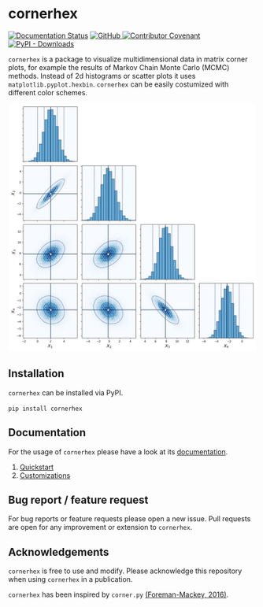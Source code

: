 # cornerhex

[![Documentation Status](https://readthedocs.org/projects/cornerhex/badge/?version=latest)](https://cornerhex.readthedocs.io/en/latest/?badge=latest) [![GitHub](https://img.shields.io/github/license/stammler/cornerhex) ](https://github.com/stammler/cornerhex/blob/master/LICENSE) [![Contributor Covenant](https://img.shields.io/badge/Contributor%20Covenant-2.1-4baaaa.svg)](https://github.com/stammler/cornerhex/blob/master/.github/CODE_OF_CONDUCT.md)  
[![PyPI - Downloads](https://img.shields.io/pypi/dm/cornerhex?label=PyPI%20downloads)](https://pypistats.org/packages/cornerhex)


`cornerhex` is a package to visualize multidimensional data in matrix corner plots, for example the results of Markov Chain Monte Carlo (MCMC) methods. Instead of 2d histograms or scatter plots it uses `matplotlib.pyplot.hexbin`. `cornerhex` can be easily costumized with different color schemes.

![Cornerhex](docs/source/_static/cornerhex.jpg)

## Installation

`cornerhex` can be installed via PyPI.

`pip install cornerhex`

## Documentation

For the usage of `cornerhex` please have a look at its [documentation](https://cornerhex.rtfd.io/).

1. [Quickstart](https://cornerhex.readthedocs.io/en/latest/1_quickstart.html)
2. [Customizations](https://cornerhex.readthedocs.io/en/latest/2_customizations.html)

## Bug report / feature request

For bug reports or feature requests please open a new issue.
Pull requests are open for any improvement or extension to `cornerhex`.

## Acknowledgements

`cornerhex` is free to use and modify. Please acknowledge this repository when using `cornerhex` in a publication.

`cornerhex` has been inspired by `corner.py` [(Foreman-Mackey, 2016)](http://dx.doi.org/10.21105/joss.00024).